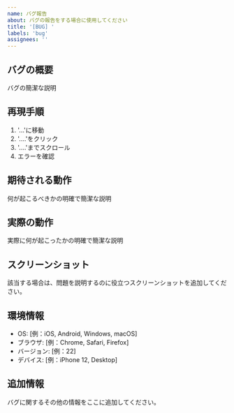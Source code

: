 ```yaml
---
name: バグ報告
about: バグの報告をする場合に使用してください
title: '[BUG] '
labels: 'bug'
assignees: ''
---
```


## バグの概要
バグの簡潔な説明

## 再現手順
1. '...'に移動
2. '....'をクリック
3. '....'までスクロール
4. エラーを確認

## 期待される動作
何が起こるべきかの明確で簡潔な説明

## 実際の動作
実際に何が起こったかの明確で簡潔な説明

## スクリーンショット
該当する場合は、問題を説明するのに役立つスクリーンショットを追加してください。

## 環境情報
- OS: [例：iOS, Android, Windows, macOS]
- ブラウザ: [例：Chrome, Safari, Firefox]
- バージョン: [例：22]
- デバイス: [例：iPhone 12, Desktop]

## 追加情報
バグに関するその他の情報をここに追加してください。
